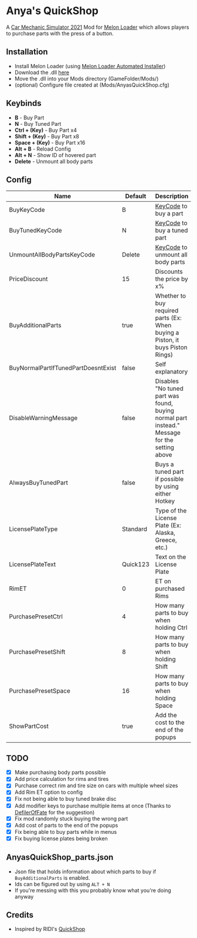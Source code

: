 # Anya's QuickShop
A [Car Mechanic Simulator 2021](https://store.steampowered.com/app/1190000/Car_Mechanic_Simulator_2021/) Mod for [Melon Loader](https://melonwiki.xyz) which allows players to purchase parts with the press of a button.

## Installation
- Install Melon Loader (using [Melon Loader Automated Installer](https://melonwiki.xyz/#/?id=automated-installation))
- Download the .dll [here](https://github.com/keifufu/AnyasQuickShop/releases/latest)
- Move the .dll into your Mods directory (GameFolder/Mods/)
- (optional) Configure file created at (Mods/AnyasQuickShop.cfg)

## Keybinds
- **B** - Buy Part
- **N** - Buy Tuned Part
- **Ctrl + (Key)** - Buy Part x4
- **Shift + (Key)** - Buy Part x8
- **Space + (Key)** - Buy Part x16
- **Alt + B** - Reload Config
- **Alt + N** - Show ID of hovered part
- **Delete** - Unmount all body parts

## Config
| Name | Default | Description |
| --- | --- | --- |
| BuyKeyCode | B | [KeyCode](https://docs.unity3d.com/ScriptReference/KeyCode.html)  to buy a part |
| BuyTunedKeyCode | N | [KeyCode](https://docs.unity3d.com/ScriptReference/KeyCode.html) to buy a tuned part |
| UnmountAllBodyPartsKeyCode | Delete | [KeyCode](https://docs.unity3d.com/ScriptReference/KeyCode.html) to unmount all body parts |
| PriceDiscount | 15 | Discounts the price by x% |
| BuyAdditionalParts | true | Whether to buy required parts (Ex: When buying a Piston, it buys Piston Rings) |
| BuyNormalPartIfTunedPartDoesntExist  | false | Self explanatory |
| DisableWarningMessage | false | Disables "No tuned part was found, buying normal part instead." Message for the setting above |
| AlwaysBuyTunedPart | false | Buys a tuned part if possible by using either Hotkey |
| LicensePlateType | Standard | Type of the License Plate (Ex: Alaska, Greece, etc.) |
| LicensePlateText | Quick123 | Text on the License Plate |
| RimET | 0 | ET on purchased Rims |
| PurchasePresetCtrl | 4 | How many parts to buy when holding Ctrl |
| PurchasePresetShift | 8 | How many parts to buy when holding Shift |
| PurchasePresetSpace | 16 | How many parts to buy when holding Space |
| ShowPartCost | true | Add the cost to the end of the popups |

## TODO
 - [x] Make purchasing body parts possible
 - [x] Add price calculation for rims and tires
 - [x] Purchase correct rim and tire size on cars with multiple wheel sizes
 - [x] Add Rim ET option to config
 - [x] Fix not being able to buy tuned brake disc
 - [x] Add modifier keys to purchase multiple items at once (Thanks to [DefilerOfFate](https://www.nexusmods.com/users/82238008) for the suggestion)
 - [x] Fix mod randomly stuck buying the wrong part
 - [x] Add cost of parts to the end of the popups
 - [x] Fix being able to buy parts while in menus
 - [x] Fix buying license plates being broken

## AnyasQuickShop_parts.json
- Json file that holds information about which parts to buy if `BuyAdditionalParts` is enabled.  
- Ids can be figured out by using `ALT + N`
- If you're messing with this you probably know what you're doing anyway

## Credits
- Inspired by RIDI's [QuickShop](https://www.nexusmods.com/carmechanicsimulator2021/mods/15)
